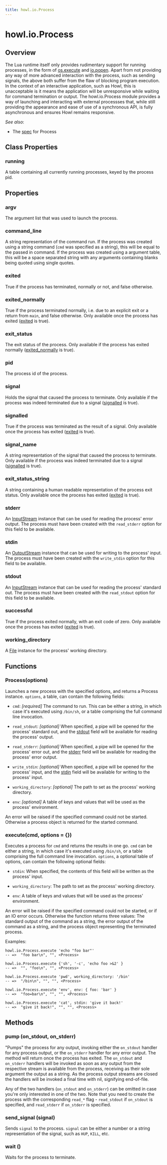 ```yaml
---
title: howl.io.Process
---
```


# howl.io.Process

## Overview

The Lua runtime itself only provides rudimentary support for running processes,
in the form of
[os.execute](http://www.lua.org/manual/5.2/manual.html#pdf-os.execute) and
[io.popen](http://www.lua.org/manual/5.2/manual.html#pdf-io.popen). Apart from
not providing any way of more advanced interaction with the process, such as
sending signals, the above both suffer from the flaw of blocking program
execution. In the context of an interactive application, such as Howl, this is
unacceptable is it means the application will be unresponsive while waiting for
command termination or output. The howl.io.Process module provides a way of
launching and interacting with external processses that, while still providing
the appearance and ease of use of a synchronous API, is fully asynchronous and
ensures Howl remains responsive.

_See also_:

- The [spec](../../spec/io/process_spec.html) for Process

## Class Properties

### running

A table containing all currently running processes, keyed by the process pid.

## Properties

### argv

The argument list that was used to launch the process.

### command_line

A string representation of the command run. If the process was created using a
string command (`cmd` was specified as a string), this will be equal to the
passed in command. If the process was created using a argument table, this will
be a space separated string with any arguments containing blanks being quoted
using single quotes.

### exited

True if the process has terminated, normally or not, and false otherwise.

### exited_normally

True if the process terminated normally, i.e. due to an explicit exit or a
return from `main`, and false otherwise. Only available once the process has
exited ([exited](#exited) is true).

### exit_status

The exit status of the process. Only available if the process has exited
normally ([exited_normally](#exited_normally) is true).

### pid

The process id of the process.

### signal

Holds the signal that caused the process to terminate. Only available if the
process was indeed terminated due to a signal ([signalled](#signalled) is true).

### signalled

True if the process was terminated as the result of a signal. Only available
once the process has exited ([exited](#exited) is true).

### signal_name

A string representation of the signal that caused the process to terminate. Only
available if the process was indeed terminated due to a signal
([signalled](#signalled) is true).

### exit_status_string

A string containing a human readable representation of the process exit status.
Only available once the process has exited ([exited](#exited) is true).

### stderr

An [InputStream] instance that can be used for reading the process' error
output. The process must have been created with the `read_stderr` option for
this field to be available.

### stdin

An [OutputStream] instance that can be used for writing to the process' input.
The process must have been created with the `write_stdin` option for this field
to be available.

### stdout

An [InputStream] instance that can be used for reading the process' standard
out. The process must have been created with the `read_stdout` option for this
field to be available.

### successful

True if the process exited normally, with an exit code of zero. Only available
once the process has exited ([exited](#exited) is true).

### working_directory

A [File] instance for the process' working directory.

## Functions

### Process(options)

Launches a new process with the specified options, and returns a Process
instance. `options`, a table, can contain the following fields:

- `cmd`: _[required]_ The command to run. This can be either a string, in which
case it's executed using `/bin/sh`, or a table comprising the
full command line invocation.

- `read_stdout`: _[optional]_ When specified, a pipe will be opened for the
process' standard out, and the [stdout](#stdout) field will be available for
reading the process' output.

- `read_stderr`: _[optional]_ When specified, a pipe will be opened for the
process' error out, and the [stderr](#stderr) field will be available for
reading the process' error output.

- `write_stdin`: _[optional]_ When specified, a pipe will be opened for the
process' input, and the [stdin](#stdin) field will be available for writing to
the process' input.

- `working_directory`: _[optional]_ The path to set as the process' working
directory.

- `env`: _[optional]_ A table of keys and values that will be used as the
process' environment.

An error will be raised if the specified command could not be started. Otherwise
a process object is returned for the started command.

### execute(cmd, options = {})

Executes a process for `cmd` and returns the results in one go. `cmd` can be
either a string, in which case it's executed using `/bin/sh`, or a table
comprising the full command line invocation. `options`, a optional table of
options, can contain the following optional fields:

- `stdin`: When specified, the contents of this field will be written as the
process' input.

- `working_directory`: The path to set as the process' working directory.

- `env`: A table of keys and values that will be used as the process'
environment.

An error will be raised if the specified command could not be started, or if an
IO error occurs. Otherwise the function returns three values: The standard
output of the command as a string, the error output of the command as a string,
and the process object representing the terminated process.

Examples:

```moonscript
howl.io.Process.execute 'echo "foo bar"'
-- =>  "foo bar\n", "", <Process>

howl.io.Process.execute {'sh', '-c', 'echo foo >&2' }
-- =>  "", "foo\n", "", <Process>

howl.io.Process.execute 'pwd', working_directory: '/bin'
-- =>  "/bin\n", "", "", <Process>

howl.io.Process.execute 'env', env: { foo: 'bar' }
-- =>  "foo=bar\n", "", "", <Process>

howl.io.Process.execute 'cat', stdin: 'give it back!'
-- =>  "give it back!", "", "", <Process>
```

## Methods

### pump (on_stdout, on_stderr)

"Pumps" the process for any output, invoking either the `on_stdout` handler for
any process output, or the `on_stderr` handler for any error output. The method
will return once the process has exited. The `on_stdout` and `on_stderr`
handlers will be invoked as soon as any output from the respective stream is
available from the process, receiving as their sole argument the output as a
string. As the process output streams are closed the handlers will be invoked a
final time with nil, signifying end-of-file.

Any of the two handlers (`on_stdout` and `on_stderr`) can be omitted in case
you're only interested in one of the two. Note that you need to create the
process with the corresponding `read_*` flag - `read_stdout` if `on_stdout` is
specified, and `read_stderr` if `on_stderr` is specified.

### send_signal (signal)

Sends `signal` to the process. `signal` can be either a number or a string
representation of the signal, such as `HUP`, `KILL`, etc.

### wait ()

Waits for the process to terminate.

[InputStream]: input_stream.html
[OutputStream]: output_stream.html
[File]: file.html
